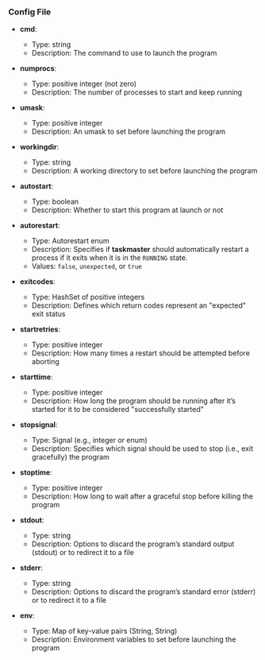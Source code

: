 
### Config File
- **cmd**: 
  - Type: string
  - Description: The command to use to launch the program

- **numprocs**: 
  - Type: positive integer (not zero)
  - Description: The number of processes to start and keep running

- **umask**: 
  - Type: positive integer
  - Description: An umask to set before launching the program

- **workingdir**: 
  - Type: string
  - Description: A working directory to set before launching the program

- **autostart**: 
  - Type: boolean
  - Description: Whether to start this program at launch or not

- **autorestart**: 
  - Type: Autorestart enum
  - Description: Specifies if **taskmaster** should automatically restart a process if it exits when it is in the `RUNNING` state. 
  - Values: `false`, `unexpected`, or `true`

- **exitcodes**: 
  - Type: HashSet of positive integers
  - Description: Defines which return codes represent an "expected" exit status

- **startretries**: 
  - Type: positive integer
  - Description: How many times a restart should be attempted before aborting

- **starttime**: 
  - Type: positive integer
  - Description: How long the program should be running after it’s started for it to be considered "successfully started"

- **stopsignal**: 
  - Type: Signal (e.g., integer or enum)
  - Description: Specifies which signal should be used to stop (i.e., exit gracefully) the program

- **stoptime**: 
  - Type: positive integer
  - Description: How long to wait after a graceful stop before killing the program

- **stdout**: 
  - Type: string
  - Description: Options to discard the program’s standard output (stdout) or to redirect it to a file

- **stderr**: 
  - Type: string
  - Description: Options to discard the program’s standard error (stderr) or to redirect it to a file

- **env**: 
  - Type: Map of key-value pairs (String, String)
  - Description: Environment variables to set before launching the program
